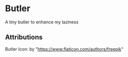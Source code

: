 # Butler

A tiny butler to enhance my laziness

## Attributions

Butler Icon: by "https://www.flaticon.com/authors/freepik"
